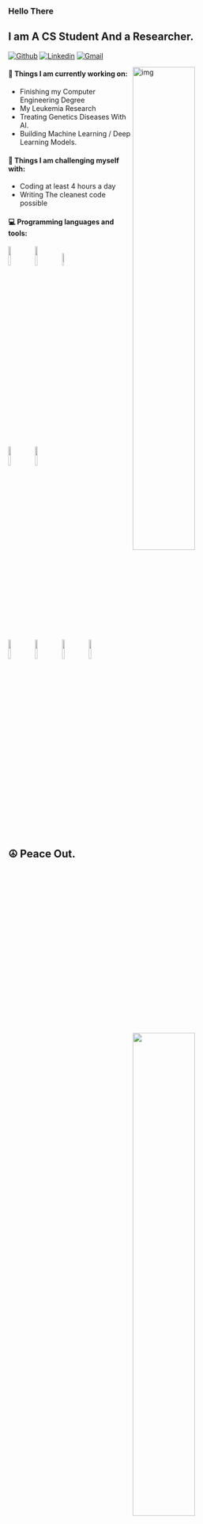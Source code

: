 ### Hello There 
## I am A CS Student And a Researcher.

[![Github](https://img.shields.io/badge/-Github-000?style=flat&logo=Github&logoColor=white)](https://github.com/MoncefKa)
[![Linkedin](https://img.shields.io/badge/-LinkedIn-blue?style=flat&logo=Linkedin&logoColor=white)](https://www.linkedin.com/in/moncef-karmaoui/)
[![Gmail](https://img.shields.io/badge/-Gmail-c14438?style=flat&logo=Gmail&logoColor=white)](mailto:kanjeki3@gmail.com)




<img align="right" alt="img" src="https://cdnb.artstation.com/p/assets/images/images/042/067/037/original/olena-shmahalo-brain-1k.gif?1633480677" width="50%" height="auto" />


#### 🌱 Things I am currently working on: 
- Finishing my Computer Engineering Degree 
- My Leukemia Research
- Treating Genetics Diseases With AI.
- Building Machine Learning / Deep Learning Models.

#### :muscle: Things I am challenging myself with:
- Coding at least 4 hours a day
- Writing The cleanest code possible

#### :computer: Programming languages and tools: 
<p>
	<img width="50%" align="right" src="https://github-readme-stats.vercel.app/api?username=MoncefKa&show_icons=true&hide_border=true" />

<code><img width="10%" src="https://upload.wikimedia.org/wikipedia/commons/thumb/a/a7/React-icon.svg/2300px-React-icon.svg.png"></code>
<code><img width="10%" src="https://www.vectorlogo.zone/logos/python/python-ar21.svg"></code>
<code><img width="8%" src="https://www.vectorlogo.zone/logos/r-project/r-project-icon.svg"></code>
<br />

<code><img width="10%" src="https://www.vectorlogo.zone/logos/mysql/mysql-ar21.svg"></code>
<code><img width="10%" src="https://www.vectorlogo.zone/logos/mongodb/mongodb-ar21.svg"></code>
<br />
<code><img width="10%" src="https://upload.wikimedia.org/wikipedia/commons/thumb/2/22/Pandas_mark.svg/1200px-Pandas_mark.svg.png"></code>
<code><img width="10%" src="https://upload.wikimedia.org/wikipedia/commons/thumb/0/05/Scikit_learn_logo_small.svg/1200px-Scikit_learn_logo_small.svg.png"></code>
<code><img width="10%" src="https://miro.medium.com/max/400/1*A1sjBfEsqVhllKqtvPB1_Q.png"></code>
<code><img width="10%" src="https://www.vectorlogo.zone/logos/git-scm/git-scm-ar21.svg"></code>
</p>

## ☮️ Peace Out.

